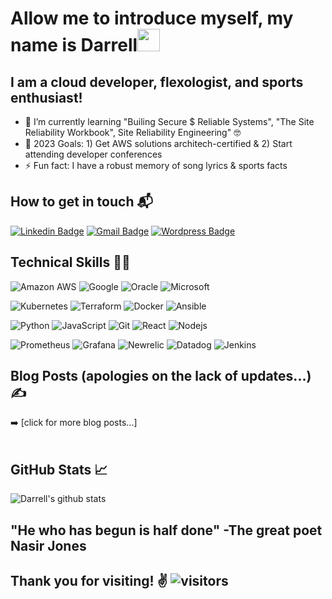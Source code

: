 # Allow me to introduce myself, my name is Darrell<img src="https://raw.githubusercontent.com/aemmadi/aemmadi/master/wave.gif" width="36px">

## I am a cloud developer, flexologist, and sports enthusiast!

- :book: I’m currently learning "Builing Secure $ Reliable Systems", "The Site Reliability Workbook", Site Reliability Engineering" 🤓
- :dart: 2023 Goals: 1) Get AWS solutions architech-certified & 2) Start attending developer conferences
- ⚡ Fun fact: I have a robust memory of song lyrics & sports facts<br />


## How to get in touch 📬
[![Linkedin Badge](https://img.shields.io/badge/-Darrell_Humphries-blue?style=flat-square&logo=Linkedin&logoColor=white&link=https://www.linkedin.com/in/tien-phan-dc/)](https://www.linkedin.com/in/darrell-humphries-26740662/)
[![Gmail Badge](https://img.shields.io/badge/-Darrell.MultiCloud@outlook.com-c14438?style=flat-square&logo=Outlook&logoColor=white&link=mailto:Darrell.MultiCloud@outlook.com)](mailto:Darrell.MultiCloud@outlook.com)
[![Wordpress Badge](https://img.shields.io/badge/Blog-Medicine2Cloud-blue)](https://)
<br />

## Technical Skills 👨‍💻
![Amazon AWS](https://img.shields.io/badge/AWS%20-%23FF9900.svg?&style=for-the-badge&logo=amazon-aws&logoColor=white)
![Google](https://img.shields.io/badge/google%20-%4285F4.svg?&style=for-the-badge&logo=google&logoColor=white)
![Oracle](https://img.shields.io/badge/oracle-%23CC342D.svg?&style=for-the-badge&logo=oracle&logoColor=white)
![Microsoft](https://img.shields.io/badge/microsoft%20-%231572B6.svg?&style=for-the-badge&logo=microsoft&logoColor=white)

![Kubernetes](https://img.shields.io/badge/kubernetes%20-%23593d88.svg?&style=for-the-badge&logo=kubernetes&logoColor=white")
![Terraform](https://img.shields.io/badge/terraform%20-%23593d88.svg?&style=for-the-badge&logo=terraform&logoColor=white")
![Docker](https://img.shields.io/badge/docker%20-%231572B6.svg?&style=for-the-badge&logo=docker&logoColor=white)
![Ansible](https://img.shields.io/badge/ansible-%23316192.svg?&style=for-the-badge&logo=ansible&logoColor=white)

![Python](https://img.shields.io/badge/python-%23CC342D.svg?&style=for-the-badge&logo=python&logoColor=white)
![JavaScript](https://img.shields.io/badge/javascript%20-%23323330.svg?&style=for-the-badge&logo=javascript&logoColor=%23F7DF1E)
![Git](https://img.shields.io/badge/Git%20-hotpink.svg?&style=for-the-badge&logo=Git&logoColor=white)
![React](https://img.shields.io/badge/react%20-%2320232a.svg?&style=for-the-badge&logo=react&logoColor=%2361DAFB)
![Nodejs](https://img.shields.io/badge/node.js%20-%2343853D.svg?&style=for-the-badge&logo=node.js&logoColor=white)

![Prometheus](https://img.shields.io/badge/prometheus-%23CC342D.svg?&style=for-the-badge&logo=prometheus&logoColor=white)
![Grafana](https://img.shields.io/badge/grafana%20-%23323330.svg?&style=for-the-badge&logo=grafana&logoColor=%23F7DF1E)
![Newrelic](https://img.shields.io/badge/newrelic%20-hotpink.svg?&style=for-the-badge&logo=newrelic&logoColor=white)
![Datadog](https://img.shields.io/badge/datadog%20-%2320232a.svg?&style=for-the-badge&logo=datadog&logoColor=%2361DAFB)
![Jenkins](https://img.shields.io/badge/jenkins%20-%2343853D.svg?&style=for-the-badge&logo=jenkins&logoColor=white)

## Blog Posts (apologies on the lack of updates...) &#x270d; 

<!-- BLOG-POST-LIST:START -->

<!-- BLOG-POST-LIST:END -->

➡️ [click for more blog posts...]
<br />
<br />

## GitHub Stats &#x1f4c8; 
![Darrell's github stats](https://github-readme-stats.vercel.app/api?username=darrell-multicloud&show_icons=true&theme=dracula)

## "He who has begun is half done" -The great poet Nasir Jones
## Thank you for visiting! ✌ ![visitors](https://visitor-badge.glitch.me/badge?page_id=darrell.multicloud.visitor-badge)
